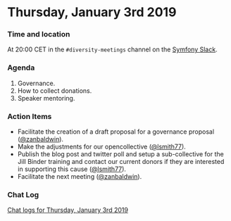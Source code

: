 # Thursday, January 3rd 2019

### Time and location
At 20:00 CET in the `#diversity-meetings` channel on the [Symfony Slack][slack].

### Agenda
1) Governance.
1) How to collect donations.
1) Speaker mentoring.

### Action Items
* Facilitate the creation of a draft proposal for a governance proposal
([@zanbaldwin][1]).
* Make the adjustments for our opencollective ([@lsmith77][2]).
* Publish the blog post and twitter poll and setup a sub-collective for the
Jill Binder training and contact our current donors if they are interested
in supporting this cause ([@lsmith77][2]).
* Facilitate the next meeting ([@zanbaldwin][1]).

### Chat Log
[Chat logs for Thursday, January 3rd 2019][log]

[slack]: https://symfony.com/slack
[log]: https://symfony.github.io/diversity/meetings/2019-01-03-log.html
[1]: https://github.com/zanbaldwin
[2]: https://github.com/lsmith77
